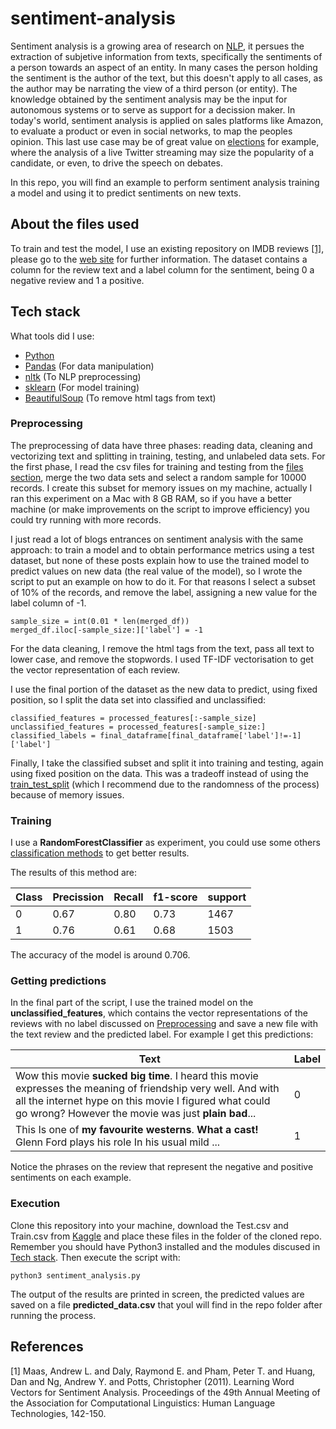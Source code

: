 # sentiment-analysis

Sentiment analysis is a growing area of research on [NLP](https://nlp.stanford.edu/), it persues the extraction of subjetive information from texts, specifically the sentiments of a person towards an aspect of an entity. In many cases the person holding the sentiment is the author of the text, but this doesn't apply to all cases, as the author may be narrating the view of a third person (or entity). The knowledge obtained by the sentiment analysis may be the input for autonomous systems or to serve as support for a decission maker. In today's world, sentiment analysis is applied on sales platforms like Amazon, to evaluate a product or even in social networks, to map the peoples opinion. This last use case may be of great value on [elections](https://www.theatlantic.com/technology/archive/2020/04/how-facebooks-ad-technology-helps-trump-win/606403/) for example, where the analysis of a live Twitter streaming may size the popularity of a candidate, or even, to drive the speech on debates.

In this repo, you will find an example to perform sentiment analysis training a model and using it to predict sentiments on new texts.

## About the files used

To train and test the model, I use an existing repository on IMDB reviews [[1]](#1), please go to the [web site](http://ai.stanford.edu/~amaas/data/sentiment/) for further information. The dataset contains a column for the review text and a label column for the sentiment, being 0 a negative review and 1 a positive.

## Tech stack

What tools did I use:

* [Python](https://www.python.org/downloads/release/python-383/)
* [Pandas](https://pandas.pydata.org/) (For data manipulation)
* [nltk](https://www.nltk.org/) (To NLP preprocessing)
* [sklearn](https://scikit-learn.org/stable/) (For model training)
* [BeautifulSoup](https://www.crummy.com/software/BeautifulSoup/) (To remove html tags from text)

### Preprocessing

The preprocessing of data have three phases: reading data, cleaning and vectorizing text and
splitting in training, testing, and unlabeled data sets. For the first phase, I read the csv files for training and testing from the [files section](#about-the-files-used), merge the two data sets and select a random sample for 10000 records. I create this subset for memory issues on my machine, actually I ran this experiment on a Mac with 8 GB RAM, so if you have a better machine (or make improvements on the script to improve efficiency) you could try running with more records.

I just read a lot of blogs entrances on sentiment analysis with the same approach: to train a model and to obtain performance metrics using a test dataset, but none of these posts explain how to use the trained model to predict values on new data (the real value of the model), so I wrote the script to put an example on how to do it. For that reasons I select a subset of 10% of the records, and remove the label, assigning a new value for the label column of -1.

```
sample_size = int(0.01 * len(merged_df))
merged_df.iloc[-sample_size:]['label'] = -1
```

For the data cleaning, I remove the html tags from the text, pass all text to lower case, and remove the stopwords. I used TF-IDF vectorisation to get the vector representation of each review.

I use the final portion of the dataset as the new data to predict, using fixed position, so I split the data set into classified and unclassified:

```
classified_features = processed_features[:-sample_size]
unclassified_features = processed_features[-sample_size:]
classified_labels = final_dataframe[final_dataframe['label']!=-1]['label']
```

Finally, I take the classified subset and split it into training and testing, again using fixed position on the data. This was a tradeoff instead of using the [train_test_split](https://scikit-learn.org/stable/modules/generated/sklearn.model_selection.train_test_split.html) (which I recommend due to the randomness of the process) because of memory issues.

### Training

I use a **RandomForestClassifier** as experiment, you could use some others [classification methods](https://scikit-learn.org/stable/modules/classes.html#module-sklearn.ensemble) to get better results.

The results of this method are:

| Class  | Precission | Recall | f1-score | support |
| ---|------|------|------|------|
| 0  | 0.67 | 0.80 | 0.73 | 1467 |
| 1  | 0.76 | 0.61 | 0.68 | 1503 |

The accuracy of the model is around 0.706.

### Getting predictions

In the final part of the script, I use the trained model on the **unclassified_features**, which contains the vector representations of the reviews with no label discussed on [Preprocessing](#preprocessing) and save a new file with the text review and the predicted label. For example I get this predictions:

| Text | Label |
|------|-------|
|Wow this movie **sucked big time**. I heard this movie expresses the meaning of friendship very well. And with all the internet hype on this movie I figured what could go wrong? However the movie was just **plain bad**... | 0 |
|This Is one of **my favourite westerns**. **What a cast!** Glenn Ford plays his role In his usual mild ... | 1 |

Notice the phrases on the review that represent the negative and positive sentiments on each example.

### Execution

Clone this repository into your machine, download the Test.csv and Train.csv from [Kaggle](https://www.kaggle.com/columbine/imdb-dataset-sentiment-analysis-in-csv-format) and place these files in the folder of the cloned repo. Remember you should have Python3 installed and the modules discused in [Tech stack](#tech-stack). Then execute the script with:

```
python3 sentiment_analysis.py
```

The output of the results are printed in screen, the predicted values are saved on a file **predicted_data.csv** that youl will find in the repo folder after running the process.

## References
<a id="1">[1]</a> 
Maas, Andrew L.  and  Daly, Raymond E.  and  Pham, Peter T.  and  Huang, Dan  and  Ng, Andrew Y.  and  Potts, Christopher (2011).
Learning Word Vectors for Sentiment Analysis. 
Proceedings of the 49th Annual Meeting of the Association for Computational Linguistics: Human Language Technologies, 142-150.